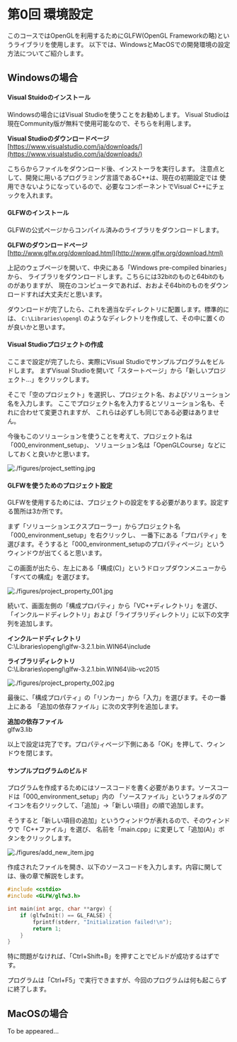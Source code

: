 第0回 環境設定
===

このコースではOpenGLを利用するためにGLFW(OpenGL Frameworkの略)というライブラリを使用します。
以下では、WindowsとMacOSでの開発環境の設定方法についてご紹介します。

## Windowsの場合

#### Visual Stuidoのインストール
Windowsの場合にはVisual Studioを使うことをお勧めします。
Visual Studioは現在Community版が無料で使用可能なので、そちらを利用します。

**Visual Studioのダウンロードページ**  
[https://www.visualstudio.com/ja/downloads/](https://www.visualstudio.com/ja/downloads/)

こちらからファイルをダウンロード後、インストーラを実行します。
注意点として、開発に用いるプログラミング言語であるC++は、現在の初期設定では
使用できないようになっているので、必要なコンポーネントでVisual C++にチェックを入れます。

#### GLFWのインストール

GLFWの公式ページからコンパイル済みのライブラリをダウンロードします。

**GLFWのダウンロードページ**  
[http://www.glfw.org/download.html](http://www.glfw.org/download.html)

上記のウェブページを開いて、中央にある「Windows pre-compiled binaries」から、
ライブラリをダウンロードします。こちらには32bitのものと64bitのものがありますが、
現在のコンピュータであれば、おおよそ64bitのものをダウンロードすれば大丈夫だと思います。

ダウンロードが完了したら、これを適当なディレクトリに配置します。標準的には、
```C:\Libraries\opengl``` のようなディレクトリを作成して、その中に置くのが良いかと思います。

#### Visual Studioプロジェクトの作成

ここまで設定が完了したら、実際にVisual Studioでサンプルプログラムをビルドします。
まずVisual Studioを開いて「スタートページ」から「新しいプロジェクト...」をクリックします。

そこで「空のプロジェクト」を選択し、プロジェクト名、およびソリューション名を入力します。
ここでプロジェクト名を入力するとソリューション名も、それに合わせて変更されますが、
これらは必ずしも同じである必要はありません。

今後もこのソリューションを使うことを考えて、プロジェクト名は「000_environment_setup」、
ソリューション名は「OpenGLCourse」などにしておくと良いかと思います。

![./figures/project_setting.jpg](./figures/project_setting.jpg)

#### GLFWを使うためのプロジェクト設定

GLFWを使用するためには、プロジェクトの設定をする必要があります。設定する箇所は3か所です。

まず「ソリューションエクスプローラー」からプロジェクト名「000_environment_setup」を右クリックし、
一番下にある「プロパティ」を選びます。そうすると「000_environment_setupのプロパティページ」という
ウィンドウが出てくると思います。

この画面が出たら、左上にある「構成(C)」というドロップダウンメニューから「すべての構成」を選びます。

![./figures/project_property_001.jpg](./figures/project_property_001.jpg)

続いて、画面左側の「構成プロパティ」から「VC++ディレクトリ」を選び、
「インクルードディレクトリ」および「ライブラリディレクトリ」に以下の文字列を追加します。

**インクルードディレクトリ**  
C:\Libraries\opengl\glfw-3.2.1.bin.WIN64\include

**ライブラリディレクトリ**  
C:\Libraries\opengl\glfw-3.2.1.bin.WIN64\lib-vc2015

![./figures/project_property_002.jpg](./figures/project_property_002.jpg)

最後に、「構成プロパティ」の「リンカー」から「入力」を選びます。その一番上にある
「追加の依存ファイル」に次の文字列を追加します。

**追加の依存ファイル**  
glfw3.lib

以上で設定は完了です。プロパティページ下側にある「OK」を押して、ウィンドウを閉じます。

#### サンプルプログラムのビルド

プログラムを作成するためにはソースコードを書く必要があります。ソースコードは「000_environment_setup」内の
「ソースファイル」というフォルダのアイコンを右クリックして、「追加」→「新しい項目」の順で追加します。

そうすると「新しい項目の追加」というウィンドウが表れるので、そのウィンドウで「C++ファイル」を選び、
名前を「main.cpp」に変更して「追加(A)」ボタンをクリックします。

![./figures/add_new_item.jpg](./figures/add_new_item.jpg)

作成されたファイルを開き、以下のソースコードを入力します。内容に関しては、後の章で解説をします。

```cpp
#include <cstdio>
#include <GLFW/glfw3.h>

int main(int argc, char **argv) {
    if (glfwInit() == GL_FALSE) {
        fprintf(stderr, "Initialization failed!\n");
        return 1;
    }
}
```

特に問題がなければ、「Ctrl+Shift+B」を押すことでビルドが成功するはずです。

プログラムは「Ctrl+F5」で実行できますが、今回のプログラムは何も起こらずに終了します。

## MacOSの場合

To be appeared...
